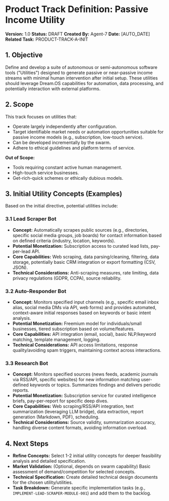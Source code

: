 # Product Track Definition: Passive Income Utility

**Version:** 1.0
**Status:** DRAFT
**Created By:** Agent-7
**Date:** [AUTO_DATE]
**Related Task:** PRODUCT-TRACK-A-INIT

## 1. Objective

Define and develop a suite of autonomous or semi-autonomous software tools ("Utilities") designed to generate passive or near-passive income streams with minimal human intervention after initial setup. These utilities should leverage Dream.OS capabilities for automation, data processing, and potentially interaction with external platforms.

## 2. Scope

This track focuses on utilities that:
- Operate largely independently after configuration.
- Target identifiable market needs or automation opportunities suitable for passive income models (e.g., subscription, low-touch service).
- Can be developed incrementally by the swarm.
- Adhere to ethical guidelines and platform terms of service.

**Out of Scope:**
- Tools requiring constant active human management.
- High-touch service businesses.
- Get-rich-quick schemes or ethically dubious models.

## 3. Initial Utility Concepts (Examples)

Based on the initial directive, potential utilities include:

### 3.1 Lead Scraper Bot
- **Concept:** Automatically scrapes public sources (e.g., directories, specific social media groups, job boards) for contact information based on defined criteria (industry, location, keywords).
- **Potential Monetization:** Subscription access to curated lead lists, pay-per-lead API.
- **Core Capabilities:** Web scraping, data parsing/cleaning, filtering, data storage, potentially basic CRM integration or export formatting (CSV, JSON).
- **Technical Considerations:** Anti-scraping measures, rate limiting, data privacy regulations (GDPR, CCPA), source reliability.

### 3.2 Auto-Responder Bot
- **Concept:** Monitors specified input channels (e.g., specific email inbox alias, social media DMs via API, web forms) and provides automated, context-aware initial responses based on keywords or basic intent analysis.
- **Potential Monetization:** Freemium model for individuals/small businesses, tiered subscription based on volume/features.
- **Core Capabilities:** API integration (email, social), basic NLP/keyword matching, template management, logging.
- **Technical Considerations:** API access limitations, response quality/avoiding spam triggers, maintaining context across interactions.

### 3.3 Research Bot
- **Concept:** Monitors specified sources (news feeds, academic journals via RSS/API, specific websites) for new information matching user-defined keywords or topics. Summarizes findings and delivers periodic reports.
- **Potential Monetization:** Subscription service for curated intelligence briefs, pay-per-report for specific deep dives.
- **Core Capabilities:** Web scraping/RSS/API integration, text summarization (leveraging LLM bridge), data extraction, report generation (Markdown, PDF), scheduling.
- **Technical Considerations:** Source validity, summarization accuracy, handling diverse content formats, avoiding information overload.

## 4. Next Steps

- **Refine Concepts:** Select 1-2 initial utility concepts for deeper feasibility analysis and detailed specification.
- **Market Validation:** (Optional, depends on swarm capability) Basic assessment of demand/competition for selected concepts.
- **Technical Specification:** Create detailed technical design documents for the chosen utility/utilities.
- **Task Breakdown:** Generate specific implementation tasks (e.g., `IMPLEMENT-LEAD-SCRAPER-MODULE-001`) and add them to the backlog.
